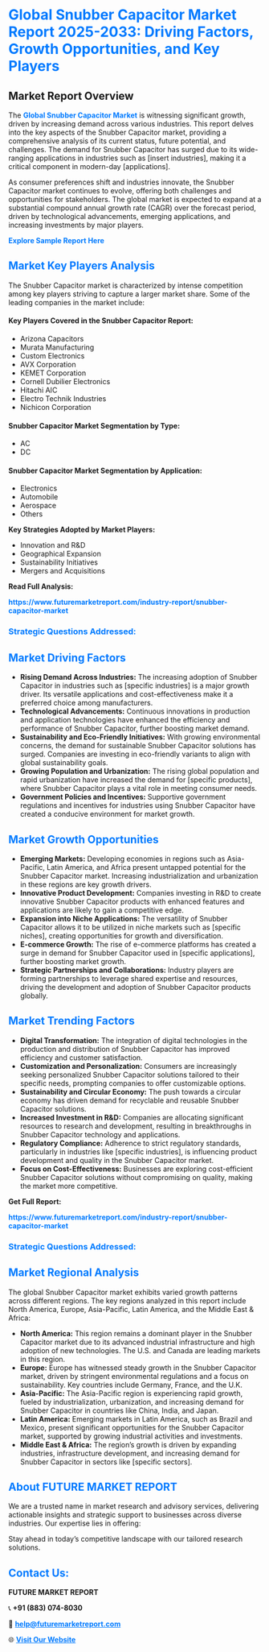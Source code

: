 <h1 style="color: #007BFF;">Global Snubber Capacitor Market Report 2025-2033: Driving Factors, Growth Opportunities, and Key Players</h1>

<section id="overview">
<h2>Market Report Overview</h2>
<p>The <a href="https://www.futuremarketreport.com/industry-report/snubber-capacitor-market" style="color: #007BFF; text-decoration: none;"><strong>Global Snubber Capacitor Market</strong></a> is witnessing significant growth, driven by increasing demand across various industries. This report delves into the key aspects of the Snubber Capacitor market, providing a comprehensive analysis of its current status, future potential, and challenges. The demand for Snubber Capacitor has surged due to its wide-ranging applications in industries such as [insert industries], making it a critical component in modern-day [applications].</p>
<p>As consumer preferences shift and industries innovate, the Snubber Capacitor market continues to evolve, offering both challenges and opportunities for stakeholders. The global market is expected to expand at a substantial compound annual growth rate (CAGR) over the forecast period, driven by technological advancements, emerging applications, and increasing investments by major players.</p>
</section>

<section id="overview">
<p><a href="https://www.futuremarketreport.com/request-sample/reportId=76194" style="color: #007BFF; text-decoration: none;"><strong>Explore Sample Report Here</strong></a></p>
</section>

<section id="key-players">
<h2 style="color: #007BFF;">Market Key Players Analysis</h2>
<p>The Snubber Capacitor market is characterized by intense competition among key players striving to capture a larger market share. Some of the leading companies in the market include:</p>
<h4>Key Players Covered in the Snubber Capacitor Report:</h4>
<ul><li>Arizona Capacitors</li><li>Murata Manufacturing</li><li>Custom Electronics</li><li>AVX Corporation</li><li>KEMET Corporation</li><li>Cornell Dubilier Electronics</li><li>Hitachi AIC</li><li>Electro Technik Industries</li><li>Nichicon Corporation</li></ul>
<h4>Snubber Capacitor Market Segmentation by Type:</h4>
<ul><li>AC</li><li>DC</li></ul>

<h4>Snubber Capacitor Market Segmentation by Application:</h4>
<ul><li>Electronics</li><li>Automobile</li><li>Aerospace</li><li>Others</li></ul>
<p><strong>Key Strategies Adopted by Market Players:</strong></p>
<ul>
<li>Innovation and R&D</li>
<li>Geographical Expansion</li>
<li>Sustainability Initiatives</li>
<li>Mergers and Acquisitions</li>
</ul>
</section>

<section>
<p><strong>Read Full Analysis: </strong></p><a href="https://www.futuremarketreport.com/industry-report/snubber-capacitor-market" style="color: #007BFF; text-decoration: none;"><strong>https://www.futuremarketreport.com/industry-report/snubber-capacitor-market</strong></a>
<h3 style="color: #007BFF;">Strategic Questions Addressed:</h3>
</section>

<section id="driving-factors">
<h2 style="color: #007BFF;">Market Driving Factors</h2>
<ul>
<li><strong>Rising Demand Across Industries:</strong> The increasing adoption of Snubber Capacitor in industries such as [specific industries] is a major growth driver. Its versatile applications and cost-effectiveness make it a preferred choice among manufacturers.</li>
<li><strong>Technological Advancements:</strong> Continuous innovations in production and application technologies have enhanced the efficiency and performance of Snubber Capacitor, further boosting market demand.</li>
<li><strong>Sustainability and Eco-Friendly Initiatives:</strong> With growing environmental concerns, the demand for sustainable Snubber Capacitor solutions has surged. Companies are investing in eco-friendly variants to align with global sustainability goals.</li>
<li><strong>Growing Population and Urbanization:</strong> The rising global population and rapid urbanization have increased the demand for [specific products], where Snubber Capacitor plays a vital role in meeting consumer needs.</li>
<li><strong>Government Policies and Incentives:</strong> Supportive government regulations and incentives for industries using Snubber Capacitor have created a conducive environment for market growth.</li>
</ul>
</section>

<section id="growth-opportunities">
<h2 style="color: #007BFF;">Market Growth Opportunities</h2>
<ul>
<li><strong>Emerging Markets:</strong> Developing economies in regions such as Asia-Pacific, Latin America, and Africa present untapped potential for the Snubber Capacitor market. Increasing industrialization and urbanization in these regions are key growth drivers.</li>
<li><strong>Innovative Product Development:</strong> Companies investing in R&D to create innovative Snubber Capacitor products with enhanced features and applications are likely to gain a competitive edge.</li>
<li><strong>Expansion into Niche Applications:</strong> The versatility of Snubber Capacitor allows it to be utilized in niche markets such as [specific niches], creating opportunities for growth and diversification.</li>
<li><strong>E-commerce Growth:</strong> The rise of e-commerce platforms has created a surge in demand for Snubber Capacitor used in [specific applications], further boosting market growth.</li>
<li><strong>Strategic Partnerships and Collaborations:</strong> Industry players are forming partnerships to leverage shared expertise and resources, driving the development and adoption of Snubber Capacitor products globally.</li>
</ul>
</section>

<section id="trending-factors">
<h2 style="color: #007BFF;">Market Trending Factors</h2>
<ul>
<li><strong>Digital Transformation:</strong> The integration of digital technologies in the production and distribution of Snubber Capacitor has improved efficiency and customer satisfaction.</li>
<li><strong>Customization and Personalization:</strong> Consumers are increasingly seeking personalized Snubber Capacitor solutions tailored to their specific needs, prompting companies to offer customizable options.</li>
<li><strong>Sustainability and Circular Economy:</strong> The push towards a circular economy has driven demand for recyclable and reusable Snubber Capacitor solutions.</li>
<li><strong>Increased Investment in R&D:</strong> Companies are allocating significant resources to research and development, resulting in breakthroughs in Snubber Capacitor technology and applications.</li>
<li><strong>Regulatory Compliance:</strong> Adherence to strict regulatory standards, particularly in industries like [specific industries], is influencing product development and quality in the Snubber Capacitor market.</li>
<li><strong>Focus on Cost-Effectiveness:</strong> Businesses are exploring cost-efficient Snubber Capacitor solutions without compromising on quality, making the market more competitive.</li>
</ul>
</section>

<section>
<p><strong>Get Full Report: </strong></p><a href="https://www.futuremarketreport.com/industry-report/snubber-capacitor-market" style="color: #007BFF; text-decoration: none;"><strong>https://www.futuremarketreport.com/industry-report/snubber-capacitor-market</strong></a>
<h3 style="color: #007BFF;">Strategic Questions Addressed:</h3>
</section>


<section id="regional-analysis">
<h2 style="color: #007BFF;">Market Regional Analysis</h2>
<p>The global Snubber Capacitor market exhibits varied growth patterns across different regions. The key regions analyzed in this report include North America, Europe, Asia-Pacific, Latin America, and the Middle East & Africa:</p>
<ul>
<li><strong>North America:</strong> This region remains a dominant player in the Snubber Capacitor market due to its advanced industrial infrastructure and high adoption of new technologies. The U.S. and Canada are leading markets in this region.</li>
<li><strong>Europe:</strong> Europe has witnessed steady growth in the Snubber Capacitor market, driven by stringent environmental regulations and a focus on sustainability. Key countries include Germany, France, and the U.K.</li>
<li><strong>Asia-Pacific:</strong> The Asia-Pacific region is experiencing rapid growth, fueled by industrialization, urbanization, and increasing demand for Snubber Capacitor in countries like China, India, and Japan.</li>
<li><strong>Latin America:</strong> Emerging markets in Latin America, such as Brazil and Mexico, present significant opportunities for the Snubber Capacitor market, supported by growing industrial activities and investments.</li>
<li><strong>Middle East & Africa:</strong> The region’s growth is driven by expanding industries, infrastructure development, and increasing demand for Snubber Capacitor in sectors like [specific sectors].</li>
</ul>
</section>

<footer>
<h2 style="color: #007BFF;">About FUTURE MARKET REPORT</h2>
<p>We are a trusted name in market research and advisory services, delivering actionable insights and strategic support to businesses across diverse industries. Our expertise lies in offering:</p>

<p>Stay ahead in today’s competitive landscape with our tailored research solutions.</p>

<h2 style="color: #007BFF;">Contact Us:</h2>
<p><strong>FUTURE MARKET REPORT</strong></p>
<p>📞 <strong>+91 (883) 074-8030</strong></p>
<p>📧 <strong><a href="mailto:help@futuremarketreport.com" style="color: #007BFF;">help@futuremarketreport.com</a></strong></p>
<p>🌐 <strong><a href="https://www.futuremarketreport.com/" style="color: #007BFF;">Visit Our Website</a></strong></p>
</footer>